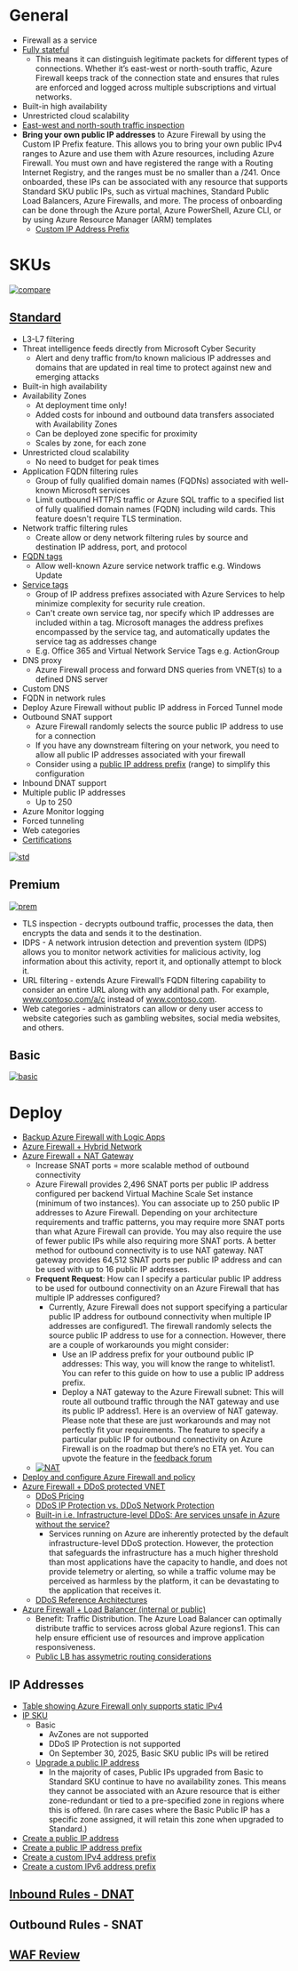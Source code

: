 # General
- Firewall as a service
- [Fully stateful](https://learn.microsoft.com/en-us/azure/firewall/basic-features#network-traffic-filtering-rules)
  - This means it can distinguish legitimate packets for different types of connections. Whether it’s east-west or north-south traffic, Azure Firewall keeps track of the connection state and ensures that rules are enforced and logged across multiple subscriptions and virtual networks.
- Built-in high availability
- Unrestricted cloud scalability
- [East-west and north-south traffic inspection](https://learn.microsoft.com/en-us/azure/architecture/framework/security/design-network-flow#east-west-and-north-south-traffic)
- **Bring your own public IP addresses** to Azure Firewall by using the Custom IP Prefix feature. This allows you to bring your own public IPv4 ranges to Azure and use them with Azure resources, including Azure Firewall. You must own and have registered the range with a Routing Internet Registry, and the ranges must be no smaller than a /241. Once onboarded, these IPs can be associated with any resource that supports Standard SKU public IPs, such as virtual machines, Standard Public Load Balancers, Azure Firewalls, and more. The process of onboarding can be done through the Azure portal, Azure PowerShell, Azure CLI, or by using Azure Resource Manager (ARM) templates
  - [Custom IP Address Prefix](https://azure.microsoft.com/en-us/blog/bring-your-own-ip-addresses-byoip-to-azure-with-custom-ip-prefix/)

# SKUs
[![compare](https://learn.microsoft.com/en-us/azure/firewall/media/choose-firewall-sku/azure-firewall-sku-table-large.png#lightbox)](https://learn.microsoft.com/en-us/azure/firewall/media/choose-firewall-sku/azure-firewall-sku-table-large.png#lightbox)
## [Standard](https://learn.microsoft.com/en-us/azure/firewall/features)
- L3-L7 filtering
- Threat intelligence feeds directly from Microsoft Cyber Security 
  - Alert and deny traffic from/to known malicious IP addresses and domains that are updated in real time to protect against new and emerging attacks
- Built-in high availability
- Availability Zones
  - At deployment time only!
  - Added costs for inbound and outbound data transfers associated with Availability Zones
  - Can be deployed zone specific for proximity
  - Scales by zone, for each zone
- Unrestricted cloud scalability
  - No need to budget for peak times
- Application FQDN filtering rules
  - Group of fully qualified domain names (FQDNs) associated with well-known Microsoft services
  - Limit outbound HTTP/S traffic or Azure SQL traffic to a specified list of fully qualified domain names (FQDN) including wild cards. This feature doesn't require TLS termination.
- Network traffic filtering rules
  - Create allow or deny network filtering rules by source and destination IP address, port, and protocol
- [FQDN tags](https://learn.microsoft.com/en-us/azure/firewall/fqdn-tags)
  - Allow well-known Azure service network traffic e.g. Windows Update
- [Service tags](https://learn.microsoft.com/en-us/azure/firewall/service-tags)
  - Group of IP address prefixes associated with Azure Services to help minimize complexity for security rule creation.
  - Can't create own service tag, nor specify which IP addresses are included within a tag. Microsoft manages the address prefixes encompassed by the service tag, and automatically updates the service tag as addresses change
  - E.g. Office 365 and Virtual Network Service Tags e.g. ActionGroup
- DNS proxy
  - Azure Firewall process and forward DNS queries from VNET(s) to a defined DNS server
- Custom DNS
- FQDN in network rules
- Deploy Azure Firewall without public IP address in Forced Tunnel mode
- Outbound SNAT support
  - Azure Firewall randomly selects the source public IP address to use for a connection
  - If you have any downstream filtering on your network, you need to allow all public IP addresses associated with your firewall
  - Consider using a [public IP address prefix](https://learn.microsoft.com/en-us/azure/virtual-network/ip-services/public-ip-address-prefix) (range) to simplify this configuration
- Inbound DNAT support
- Multiple public IP addresses
  - Up to 250
- Azure Monitor logging
- Forced tunneling
- Web categories
- [Certifications](https://learn.microsoft.com/en-us/azure/firewall/compliance-certifications)
 
[![std](https://learn.microsoft.com/en-us/azure/firewall/media/overview/firewall-standard.png)](https://learn.microsoft.com/en-us/azure/firewall/media/overview/firewall-standard.png)

## Premium
[![prem](https://learn.microsoft.com/en-us/azure/firewall/media/premium-features/premium-overview.png)](https://learn.microsoft.com/en-us/azure/firewall/media/premium-features/premium-overview.png)
- TLS inspection - decrypts outbound traffic, processes the data, then encrypts the data and sends it to the destination.
- IDPS - A network intrusion detection and prevention system (IDPS) allows you to monitor network activities for malicious activity, log information about this activity, report it, and optionally attempt to block it.
- URL filtering - extends Azure Firewall’s FQDN filtering capability to consider an entire URL along with any additional path. For example, www.contoso.com/a/c instead of www.contoso.com.
- Web categories - administrators can allow or deny user access to website categories such as gambling websites, social media websites, and others.

## Basic
[![basic](https://learn.microsoft.com/en-us/azure/firewall/media/overview/firewall-basic-diagram.png)](https://learn.microsoft.com/en-us/azure/firewall/media/overview/firewall-basic-diagram.png)

# Deploy
- [Backup Azure Firewall with Logic Apps](https://techcommunity.microsoft.com/t5/azure-network-security-blog/backup-azure-firewall-and-azure-firewall-policy-with-logic-apps/ba-p/3613928)
- [Azure Firewall + Hybrid Network](https://learn.microsoft.com/en-us/azure/firewall/tutorial-hybrid-portal-policy)
- [Azure Firewall + NAT Gateway](https://learn.microsoft.com/en-us/azure/nat-gateway/tutorial-hub-spoke-nat-firewall?toc=%2Fazure%2Ffirewall%2Ftoc.json)
  - Increase SNAT ports = more scalable method of outbound connectivity
  - Azure Firewall provides 2,496 SNAT ports per public IP address configured per backend Virtual Machine Scale Set instance (minimum of two instances). You can associate up to 250 public IP addresses to Azure Firewall. Depending on your architecture requirements and traffic patterns, you may require more SNAT ports than what Azure Firewall can provide. You may also require the use of fewer public IPs while also requiring more SNAT ports. A better method for outbound connectivity is to use NAT gateway. NAT gateway provides 64,512 SNAT ports per public IP address and can be used with up to 16 public IP addresses.
  - **Frequent Request**: How can I specify a particular public IP address to be used for outbound connectivity on an Azure Firewall that has multiple IP addresses configured?
    - Currently, Azure Firewall does not support specifying a particular public IP address for outbound connectivity when multiple IP addresses are configured1. The firewall randomly selects the source public IP address to use for a connection. However, there are a couple of workarounds you might consider: 
      - Use an IP address prefix for your outbound public IP addresses: This way, you will know the range to whitelist1. You can refer to this guide on how to use a public IP address prefix.
      - Deploy a NAT gateway to the Azure Firewall subnet: This will route all outbound traffic through the NAT gateway and use its public IP address1. Here is an overview of NAT gateway.
Please note that these are just workarounds and may not perfectly fit your requirements. The feature to specify a particular public IP for outbound connectivity on Azure Firewall is on the roadmap but there’s no ETA yet. You can upvote the feature in the [feedback forum](https://feedback.azure.com/d365community/idea/59931e39-8426-ec11-b6e6-000d3a4f0789)
  - [![NAT](https://learn.microsoft.com/en-us/azure/nat-gateway/media/tutorial-hub-spoke-nat-firewall/resources-diagram.png#lightbox)](https://learn.microsoft.com/en-us/azure/nat-gateway/media/tutorial-hub-spoke-nat-firewall/resources-diagram.png#lightbox)
- [Deploy and configure Azure Firewall and policy](https://learn.microsoft.com/en-us/azure/firewall/tutorial-firewall-deploy-portal-policy)
- [Azure Firewall + DDoS protected VNET](https://learn.microsoft.com/en-us/azure/firewall/tutorial-protect-firewall-ddos)
  - [DDoS Pricing](https://azure.microsoft.com/pricing/details/ddos-protection/)
  - [DDoS IP Protection vs. DDoS Network Protection](https://learn.microsoft.com/en-us/azure/ddos-protection/ddos-protection-sku-comparison)
  - [Built-in i.e. Infrastructure-level DDoS: Are services unsafe in Azure without the service?](https://learn.microsoft.com/en-us/azure/ddos-protection/ddos-faq#are-services-unsafe-in-azure-without-the-service-)
    - Services running on Azure are inherently protected by the default infrastructure-level DDoS protection. However, the protection that safeguards the infrastructure has a much higher threshold than most applications have the capacity to handle, and does not provide telemetry or alerting, so while a traffic volume may be perceived as harmless by the platform, it can be devastating to the application that receives it.
  - [DDoS Reference Architectures](https://learn.microsoft.com/en-us/azure/ddos-protection/ddos-protection-reference-architectures)
- [Azure Firewall + Load Balancer (internal or public)](https://learn.microsoft.com/en-us/azure/firewall/integrate-lb)
  - Benefit: Traffic Distribution. The Azure Load Balancer can optimally distribute traffic to services across global Azure regions1. This can help ensure efficient use of resources and improve application responsiveness.
  - [Public LB has assymetric routing considerations](https://learn.microsoft.com/en-us/azure/firewall/integrate-lb#fix-the-routing-issue)
## IP Addresses
- [Table showing Azure Firewall only supports static IPv4](https://learn.microsoft.com/en-us/azure/virtual-network/ip-services/public-ip-addresses#at-a-glance)
- [IP SKU](https://learn.microsoft.com/en-us/azure/virtual-network/ip-services/public-ip-addresses#sku)
  - Basic
    - AvZones are not supported
    - DDoS IP Protection is not supported
    - On September 30, 2025, Basic SKU public IPs will be retired
  - [Upgrade a public IP address](https://learn.microsoft.com/en-us/azure/virtual-network/ip-services/public-ip-upgrade-portal)
    - In the majority of cases, Public IPs upgraded from Basic to Standard SKU continue to have no availability zones. This means they cannot be associated with an Azure resource that is either zone-redundant or tied to a pre-specified zone in regions where this is offered. (In rare cases where the Basic Public IP has a specific zone assigned, it will retain this zone when upgraded to Standard.)
- [Create a public IP address](https://learn.microsoft.com/en-us/azure/virtual-network/ip-services/create-public-ip-portal?tabs=option-1-create-public-ip-standard)
- [Create a public IP address prefix](https://learn.microsoft.com/en-us/azure/virtual-network/ip-services/create-public-ip-prefix-portal?tabs=create-default)
- [Create a custom IPv4 address prefix](https://learn.microsoft.com/en-us/azure/virtual-network/ip-services/create-custom-ip-address-prefix-portal)
- [Create a custom IPv6 address prefix](https://learn.microsoft.com/en-us/azure/virtual-network/ip-services/create-custom-ip-address-prefix-ipv6-portal)
## [Inbound Rules - DNAT](https://learn.microsoft.com/en-us/azure/firewall/tutorial-firewall-dnat-policy)

## Outbound Rules - SNAT

## [WAF Review](https://learn.microsoft.com/en-us/azure/well-architected/service-guides/azure-firewall?toc=%2Fazure%2Ffirewall%2Ftoc.json&bc=%2Fazure%2Ffirewall%2Fbreadcrumb%2Ftoc.json)








